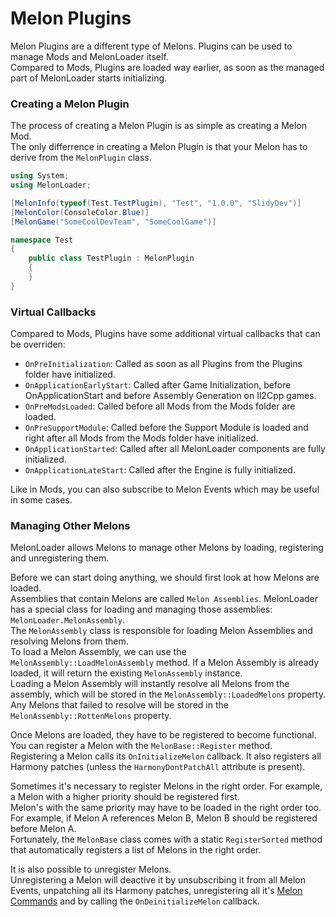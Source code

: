 # Melon Plugins

Melon Plugins are a different type of Melons. Plugins can be used to manage Mods and MelonLoader itself.<br>
Compared to Mods, Plugins are loaded way earlier, as soon as the managed part of MelonLoader starts initializing.

### Creating a Melon Plugin

The process of creating a Melon Plugin is as simple as creating a Melon Mod.<br>
The only differrence in creating a Melon Plugin is that your Melon has to derive from the `MelonPlugin` class.

```cs
using System;
using MelonLoader;

[MelonInfo(typeof(Test.TestPlugin), "Test", "1.0.0", "SlidyDev")]
[MelonColor(ConsoleColor.Blue)]
[MelonGame("SomeCoolDevTeam", "SomeCoolGame")]

namespace Test
{
    public class TestPlugin : MelonPlugin
    {
    }
}
```

### Virtual Callbacks

Compared to Mods, Plugins have some additional virtual callbacks that can be overriden:
- `OnPreInitialization`: Called as soon as all Plugins from the Plugins folder have initialized.
- `OnApplicationEarlyStart`: Called after Game Initialization, before OnApplicationStart and before Assembly Generation on Il2Cpp games.
- `OnPreModsLoaded`: Called before all Mods from the Mods folder are loaded.
- `OnPreSupportModule`: Called before the Support Module is loaded and right after all Mods from the Mods folder have initialized.
- `OnApplicationStarted`: Called after all MelonLoader components are fully initialized.
- `OnApplicationLateStart`: Called after the Engine is fully initialized.

Like in Mods, you can also subscribe to Melon Events which may be useful in some cases.

### Managing Other Melons

MelonLoader allows Melons to manage other Melons by loading, registering and unregistering them.

Before we can start doing anything, we should first look at how Melons are loaded.<br>
Assemblies that contain Melons are called `Melon Assemblies`. MelonLoader has a special class for loading and managing those assemblies: `MelonLoader.MelonAssembly`.<br>
The `MelonAssembly` class is responsible for loading Melon Assemblies and resolving Melons from them.<br>
To load a Melon Assembly, we can use the `MelonAssembly::LoadMelonAssembly` method. If a Melon Assembly is already loaded, it will return the existing `MelonAssembly` instance.<br>
Loading a Melon Assembly will instantly resolve all Melons from the assembly, which will be stored in the `MelonAssembly::LoadedMelons` property.<br>
Any Melons that failed to resolve will be stored in the `MelonAssembly::RottenMelons` property.

Once Melons are loaded, they have to be registered to become functional. You can register a Melon with the `MelonBase::Register` method.<br>
Registering a Melon calls its `OnInitializeMelon` callback. It also registers all Harmony patches (unless the `HarmonyDontPatchAll` attribute is present).

Sometimes it's necessary to register Melons in the right order. For example, a Melon with a higher priority should be registered first.<br>
Melon's with the same priority may have to be loaded in the right order too. For example, if Melon A references Melon B, Melon B should be registered before Melon A.<br>
Fortunately, the `MelonBase` class comes with a static `RegisterSorted` method that automatically registers a list of Melons in the right order.

It is also possible to unregister Melons.<br>
Unregistering a Melon will deactive it by unsubscribing it from all Melon Events, unpatching all its Harmony patches, unregistering all it's [Melon Commands](MelonConsoleModding.md) and by calling the `OnDeinitializeMelon` callback.
